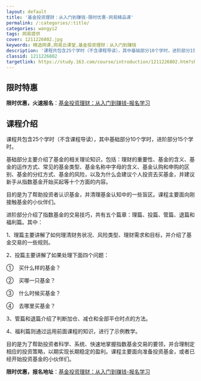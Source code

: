 ```yaml
---
layout: default
title: '基金投资理财：从入门到赚钱-限时优惠-网易精品课'
permalink: /:categories/:title/
categories: wangyi2
tags: 网易提供
cover: 1211226802.jpg
keywords: 精选网课,网易云课堂,基金投资理财：从入门到赚钱
description: '课程共包含25个学时（不含课程导读），其中基础部分10个学时，进阶部分15个学时。基础部分主要介绍了基金的相关理论知识，'
classid: 1211226802
targetlink: https://study.163.com/course/introduction/1211226802.htm?share=1&shareId=1025206652&utm_campaign=share&utm_medium=iphoneShare&utm_source=&utm_u=1025206652
---
```


## 限时特惠

**限时优惠，火速报名**：[基金投资理财：从入门到赚钱-报名学习](https://study.163.com/course/introduction/1211226802.htm?share=1&shareId=1025206652&utm_campaign=share&utm_medium=iphoneShare&utm_source=&utm_u=1025206652)

## 课程介绍

课程共包含25个学时（不含课程导读），其中基础部分10个学时，进阶部分15个学时。

基础部分主要介绍了基金的相关理论知识，包括：理财的重要性、基金的含义、基金的运作方式、常见的基金类型、基金名称中字母的含义、基金认购和申购的区别、基金的分红方式、基金的风险，以及为什么会建议个人投资去买基金，并建议新手从指数基金开始买起等十个方面的内容。

目的是为了帮助投资者认识基金，并清理基金认知中的一些盲区。课程主要面向刚接触基金的小伙伴们。

进阶部分介绍了指数基金的交易技巧，共有五个篇章：理篇、投篇、管篇、退篇和福利篇。其中：

1、理篇主要讲解了如何理清财务状况、风险类型、理财需求和目标，并介绍了基金交易的一些规则。

2、投篇主要讲解了如果处理下面四个问题：

①　买什么样的基金？

②　买哪一只基金？

③　什么时候买基金？

④　去哪里买基金？

3、管篇和退篇介绍了判断加仓、减仓和全部平仓时点的方法。

4、福利篇则通过运用前面课程的知识，进行了示例教学。

目的是为了帮助投资者科学、系统、快速地掌握指数基金交易的要领，并合理制定相应的投资策略，以期实现长期稳定的盈利。课程主要面向准备投资基金，或者已经开始投资基金的小伙伴们。

**限时优惠，报名地址**：[基金投资理财：从入门到赚钱-报名学习](https://study.163.com/course/introduction/1211226802.htm?share=1&shareId=1025206652&utm_campaign=share&utm_medium=iphoneShare&utm_source=&utm_u=1025206652)

